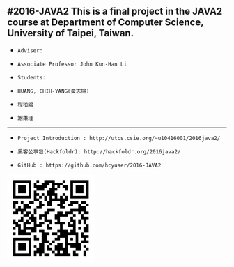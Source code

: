 #2016-JAVA2
This is a final project in the JAVA2 course at Department of Computer Science, University of Taipei, Taiwan.
--------------------------------------------------
+     Adviser: 
+     Associate Professor John Kun-Han Li
+     Students:
+     HUANG, CHIH-YANG(黃志揚) 
+     程柏綸
+     謝秉瑾


--------------------------------------------------------------------
+     Project Introduction : http://utcs.csie.org/~u10416001/2016java2/
+     黑客公事包(Hackfoldr): http://hackfoldr.org/2016java2/
+     GitHub : https://github.com/hcyuser/2016-JAVA2

![](./projectqrcode.png)



